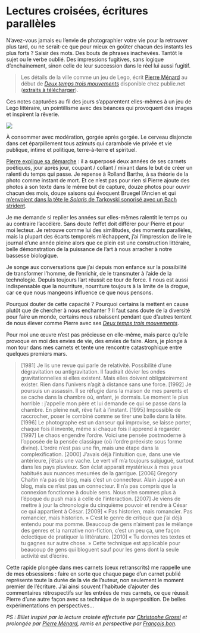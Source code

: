 # Lectures croisées, écritures parallèles

N’avez-vous jamais eu l’envie de photographier votre vie pour la retrouver plus tard, ou ne serait-ce que pour mieux en goûter chacun des instants les plus forts ? Saisir des mots. Des bouts de phrases inachevées. Tantôt le sujet ou le verbe oublié. Des impressions fugitives, sans logique d’enchainement, sinon celle de leur succession dans le réel lui aussi fugitif.<span id="more-17811"></span>

> Les détails de la ville comme un jeu de Lego, écrit [Pierre Ménard](http://www.liminaire.fr/) au début de [*Deux temps trois mouvements*](http://www.publie.net/fr/ebook/9782814503427/deux-temps-trois-mouvements) disponible chez publie.net ([extraits à télécharger](http://www.publie.net/fr/preview/3007/deux-temps-trois-mouvements_1-25)).

Ces notes capturées au fil des jours s’apparentent elles-mêmes à un jeu de Lego littéraire, un pointillisme avec des béances qui provoquent des images et inspirent la rêverie.

![](https://tcrouzet.com/images_tc/2010/07/menard.jpg)

À consommer avec modération, gorgée après gorgée. Le cerveau disjoncte dans cet éparpillement tous azimuts qui carambole vie privée et vie publique, intime et politique, terre-à-terre et spirituel.

[Pierre explique sa démarche](http://www.liminaire.fr/spip.php?article644) : il a superposé deux années de ses carnets poétiques, jour après jour, coupant / collant / mixant dans le but de créer un ralenti du temps qui passe. Je repense à Rolland Barthe, à sa théorie de la photo comme instant de mort. Et ce n’est pas pour rien si Pierre ajoute des photos à son texte dans le même but de capture, douze photos pour ouvrir chacun des mois, douze saisons qui évoquent Bruegel l’Ancien et qui [m’envoient dans la tête le *Solaris* de Tarkovski sonorisé avec un Bach strident](http://www.youtube.com/watch?v=iFAlegTEBUU&feature=PlayList&p=F05B2EA2BF528C3D&playnext_from=PL&index=0&playnext=1).

Je me demande si replier les années sur elles-mêmes ralentit le temps ou au contraire l’accélère. Sans doute l’effet doit différer pour Pierre et pour moi lecteur. Je retrouve comme lui des similitudes, des moments parallèles, mais la plupart des écarts temporels m’échappent, j’ai l’impression de lire le journal d’une année pleine alors que ce plein est une construction littéraire, belle démonstration de la puissance de l’art à nous arracher à notre bassesse biologique.

Je songe aux conversations que j’ai depuis mon enfance sur la possibilité de transformer l’homme, de l’enrichir, de le transmuter à l’aide de la technologie. Depuis toujours l’art réussit ce tour de force. Il nous est aussi indispensable que la nourriture, nourriture toujours à la limite de la drogue, car ce que nous mangeons influence ce que nous pensons.

Pourquoi douter de cette capacité ? Pourquoi certains la mettent en cause plutôt que de chercher à nous enchanter ? Il faut sans doute de la diversité pour faire un monde, certains nous rabaissent pendant que d’autres tentent de nous élever comme Pierre avec ses [*Deux temps trois mouvements*](http://www.publie.net/fr/reader/preview/9782814503427).

Pour moi une œuvre n’est pas précieuse en elle-même, mais parce qu’elle provoque en moi des envies de vie, des envies de faire. Alors, je plonge à mon tour dans mes carnets et tente une rencontre catastrophique entre quelques premiers mars.

> \[1981\] Je lis une revue qui parle de relativité. Possibilité d’une dégravitation ou antigravitation. Il faudrait dévier les ondes gravitationnelles si elles existent. Mais elles doivent obligatoirement exister. Rien dans l’univers n’agit à distance sans une force. \[1992\] Je poursuis un assassin. Il se réfugie dans la maison de mes parents et se cache dans la chambre où, enfant, je dormais. Le moment le plus horrible : j’appelle mon père et lui demande ce qui se passe dans la chambre. En pleine nuit, rêve fait à l’instant. \[1995\] Impossible de raccrocher, poser le combiné comme se tirer une balle dans la tête. \[1996\] Le photographe est un danseur qui improvise, se laisse porter, chaque fois il invente, même si chaque fois il apprend à regarder. \[1997\] Le chaos engendre l’ordre. Voici une pensée postmoderne à l’opposée de la pensée classique (où l’ordre préexiste sous forme divine). L’ordre n’est pas une fin, mais une étape dans la complexification. \[2000\] J’avais déjà l’intuition que, dans une vie antérieure, j’étais une vache. Le vert vif m’a toujours subjugué, surtout dans les pays pluvieux. Son éclat apparait mystérieux à mes yeux habitués aux nuances mesurées de la garrigue. \[2006\] Gregory Chaitin n’a pas de blog, mais c’est un connecteur. Alain Juppé a un blog, mais ce n’est pas un connecteur. Il n’a pas compris que la connexion fonctionne à double sens. Nous n’en sommes plus à l’époque du push mais à celle de l’interaction. \[2007\] Je viens de mettre à jour la chronologie du cinquième pouvoir et rendre à César ce qui appartient à César. \[2009\] « Pas historien, mais romancier. Pas romancier, mais historien. » C’est le genre de critique que j’ai déjà entendu pour ma pomme. Beaucoup de gens n’aiment pas le mélange des genres et la narrative non-fiction, c’est un peu ça, une façon éclectique de pratiquer la littérature. \[2010\] « Tu donnes tes textes et tu gagnes sur autre chose. » Cette technique est applicable pour beaucoup de gens qui bloguent sauf pour les gens dont la seule activité est d’écrire.

Cette rapide plongée dans mes carnets (ceux retranscrits) me rappelle une de mes obsessions : faire en sorte que chaque page d’un carnet publié représente toute la durée de la vie de l’auteur, non seulement le moment premier de l’écriture. J’ai ainsi souvent l’habitude d’ajouter des commentaires rétrospectifs sur les entrées de mes carnets, ce que réussit Pierre d’une autre façon avec sa technique de la superposition. De belles expérimentations en perspectives…

*PS : Billet inspiré par la lecture croisée effectuée par [Christophe Grossi](http://blog.epagine.fr/index.php/category/le-livre-avenir/) et prolongée par [Pierre Ménard](http://www.liminaire.fr/spip.php?article652), remis en perspective par [François bon](http://www.tierslivre.net/spip/spip.php?article2203).*